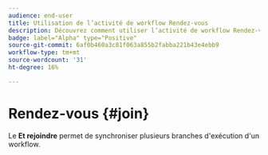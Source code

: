 ```yaml
---
audience: end-user
title: Utilisation de l’activité de workflow Rendez-vous
description: Découvrez comment utiliser l’activité de workflow Rendez-vous
badge: label="Alpha" type="Positive"
source-git-commit: 6af0b460a3c81f063a855b2fabba221b43e4ebb9
workflow-type: tm+mt
source-wordcount: '31'
ht-degree: 16%

---
```



# Rendez-vous {#join}

Le **Et rejoindre** permet de synchroniser plusieurs branches d&#39;exécution d&#39;un workflow.
